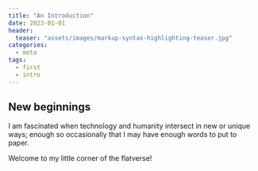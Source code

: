 ```yaml
---
title: "An Introduction"
date: 2023-01-01
header:
  teaser: "assets/images/markup-syntax-highlighting-teaser.jpg"
categories:
  - meta
tags:
  - first
  - intro
---
```


## New beginnings

I am fascinated when technology and humanity intersect in new or unique ways; enough so occasionally that I may have enough words to put to paper.  

Welcome to my little corner of the flatverse!
